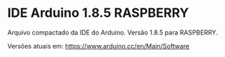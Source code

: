 # IDE Arduino 1.8.5 RASPBERRY
Arquivo compactado da IDE do Arduino. Versão 1.8.5 para RASPBERRY.

Versões atuais em:
https://www.arduino.cc/en/Main/Software
